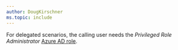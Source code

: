 ```yaml
---
author: DougKirschner
ms.topic: include
---
```


For delegated scenarios, the calling user needs the *Privileged Role Administrator* [Azure AD role](/azure/active-directory/roles/permissions-reference?toc=%2Fgraph%2Ftoc.json).